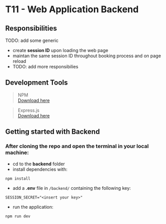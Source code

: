 # T11 - Web Application Backend

## Responsibilities
TODO: add some generic
- create **session ID** upon loading the web page
- maintan the same session ID throughout booking process and on page reload
- TODO: add more responsibilies

## Development Tools
> NPM <br> [Download here](https://www.npmjs.com/)

> Express.js <br> [Download here](https://expressjs.com/)


## Getting started with Backend

### After cloning the repo and open the terminal in your local machine:
- cd to the **backend** folder
- install dependencies with:
```
npm install
```
- add a **.env** file in `/backend/` containing the following key:
```dotenv
SESSION_SECRET="<insert your key>"
```
- run the application:
```
npm run dev
```